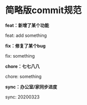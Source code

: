 # 简略版commit规范


**feat：新增了某个功能**

feat: add something

**fix：修复了某个bug**

fix: something

**chore：七七八八**

chore: something

**sync：办公室/家同步进度**

sync: 20200323
